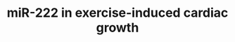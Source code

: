 ---
annotations:
- id: PW:0000004
  parent: regulatory pathway
  type: Pathway Ontology
  value: regulatory pathway
- id: CL:0000746
  parent: native cell
  type: Cell Type Ontology
  value: cardiac muscle cell
- id: PW:0000808
  parent: regulatory pathway
  type: Pathway Ontology
  value: microRNA pathway
authors:
- Khanspers
- AlexanderPico
- Elisa
- Eweitz
communities:
- exrna
description: miR-222 is necessary for exercise-induced cardiac growth and protects
  against pathological cardiac remodeling.
last-edited: 2021-06-04
organisms:
- Mus musculus
redirect_from:
- /index.php/Pathway:WP2928
- /instance/WP2928
- /instance/WP2928_r118946
revision: r118946
schema-jsonld:
- '@context': https://schema.org/
  '@id': https://wikipathways.github.io/pathways/WP2928.html
  '@type': Dataset
  creator:
    '@type': Organization
    name: WikiPathways
  description: miR-222 is necessary for exercise-induced cardiac growth and protects
    against pathological cardiac remodeling.
  keywords:
  - Cdkn1b
  - Hipk1
  - Hipk2
  - Hmbox1
  license: CC0
  name: miR-222 in exercise-induced cardiac growth
seo: CreativeWork
title: miR-222 in exercise-induced cardiac growth
wpid: WP2928
---